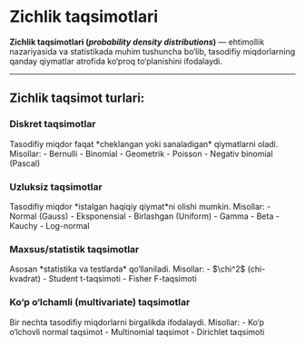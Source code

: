 # Zichlik taqsimotlari

**Zichlik taqsimotlari (*probability density distributions*)** — ehtimollik nazariyasida va statistikada muhim tushuncha bo‘lib, tasodifiy miqdorlarning qanday qiymatlar atrofida ko‘proq to‘planishini ifodalaydi.

---

<h2>Zichlik taqsimot turlari:</h2>

<h3>Diskret taqsimotlar</h3>  
Tasodifiy miqdor faqat *cheklangan yoki sanaladigan* qiymatlarni oladi.  
Misollar:
- Bernulli  
- Binomial  
- Geometrik  
- Poisson  
- Negativ binomial (Pascal)  

<h3>Uzluksiz taqsimotlar</h3>  
Tasodifiy miqdor *istalgan haqiqiy qiymat*ni olishi mumkin.  
Misollar:
- Normal (Gauss)  
- Eksponensial  
- Birlashgan (Uniform)  
- Gamma  
- Beta  
- Kauchy  
- Log-normal  

<h3>Maxsus/statistik taqsimotlar</h3>
Asosan *statistika va testlarda* qo‘llaniladi.  
Misollar:
- $\chi^2$ (chi-kvadrat)  
- Student t-taqsimoti  
- Fisher F-taqsimoti  

<h3>Ko‘p o‘lchamli (multivariate) taqsimotlar</h3>
Bir nechta tasodifiy miqdorlarni birgalikda ifodalaydi.  
Misollar:
- Ko‘p o‘lchovli normal taqsimot  
- Multinomial taqsimot  
- Dirichlet taqsimoti  
